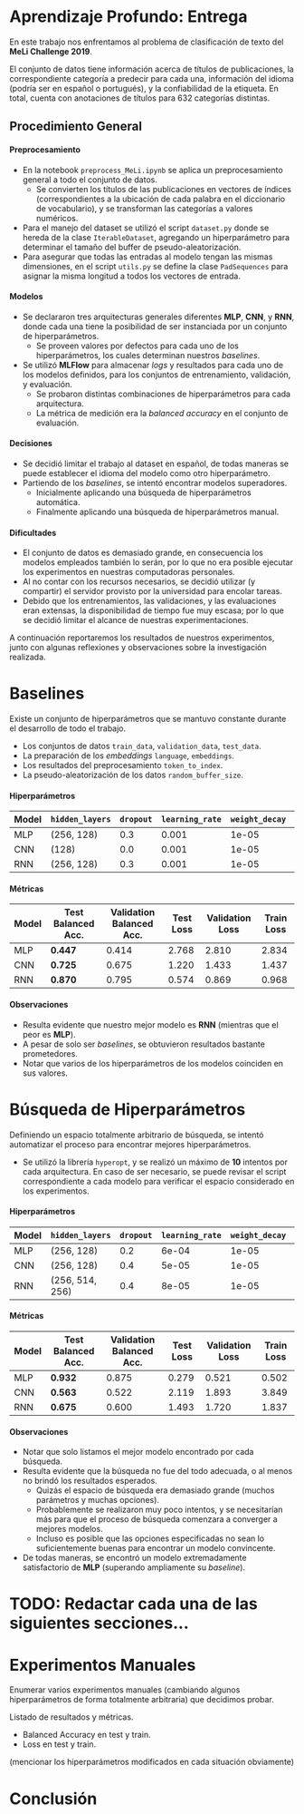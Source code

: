 # Aprendizaje Profundo: Entrega

En este trabajo nos enfrentamos al problema de clasificación de texto del **MeLi Challenge 2019**.

El conjunto de datos tiene información acerca de títulos de publicaciones, la correspondiente categoría a predecir para cada una, información del idioma (podría ser en español o portugués), y la confiabilidad de la etiqueta.
En total, cuenta con anotaciones de títulos para 632 categorías distintas.

## **Procedimiento General**

#### Preprocesamiento
- En la notebook `preprocess_MeLi.ipynb` se aplica un preprocesamiento general a todo el conjunto de datos.
    - Se convierten los títulos de las publicaciones en vectores de índices (correspondientes a la ubicación de cada palabra en el diccionario de vocabulario), y se transforman las categorías a valores numéricos.
- Para el manejo del dataset se utilizó el script `dataset.py` donde se hereda de la clase `IterableDataset`, agregando un hiperparámetro para determinar el tamaño del buffer de pseudo-aleatorización.
- Para asegurar que todas las entradas al modelo tengan las mismas dimensiones, en el script `utils.py` se define la clase `PadSequences` para asignar la misma longitud a todos los vectores de entrada.

#### Modelos
- Se declararon tres arquitecturas generales diferentes **MLP**, **CNN**, y **RNN**, donde cada una tiene la posibilidad de ser instanciada por un conjunto de hiperparámetros.
    - Se proveen valores por defectos para cada uno de los hiperparámetros, los cuales determinan nuestros *baselines*.
- Se utilizó **MLFlow** para almacenar *logs* y resultados para cada uno de los modelos definidos, para los conjuntos de entrenamiento, validación, y evaluación.
    - Se probaron distintas combinaciones de hiperparámetros para cada arquitectura.
    - La métrica de medición era la *balanced accuracy* en el conjunto de evaluación.

#### Decisiones
- Se decidió limitar el trabajo al dataset en español, de todas maneras se puede establecer el idioma del modelo como otro hiperparámetro.
- Partiendo de los *baselines*, se intentó encontrar modelos superadores.
    - Inicialmente aplicando una búsqueda de hiperparámetros automática.
    - Finalmente aplicando una búsqueda de hiperparámetros manual.

#### Dificultades

- El conjunto de datos es demasiado grande, en consecuencia los modelos empleados también lo serán, por lo que no era posible ejecutar los experimentos en nuestras computadoras personales. 
- Al no contar con los recursos necesarios, se decidió utilizar (y compartir) el servidor provisto por la universidad para encolar tareas.
- Debido que los entrenamientos, las validaciones, y las evaluaciones eran extensas, la disponibilidad de tiempo fue muy escasa; por lo que se decidió limitar el alcance de nuestras experimentaciones.

A continuación reportaremos los resultados de nuestros experimentos, junto con algunas reflexiones y observaciones sobre la investigación realizada.

# Baselines

Existe un conjunto de hiperparámetros que se mantuvo constante durante el desarrollo de todo el trabajo.
- Los conjuntos de datos `train_data`, `validation_data`, `test_data`.
- La preparación de los *embeddings* `language`, `embeddings`.
- Los resultados del preprocesamiento `token_to_index`.
- La pseudo-aleatorización de los datos `random_buffer_size`.

#### Hiperparámetros

| Model                | `hidden_layers`      | `dropout`            | `learning_rate`      | `weight_decay`       | `epochs`             | `batch_size`         | `freeze_embeddings`  | `filters_count`      | `filters_length`     | `lstm_layers`        | `lstm_features`      |
| -------------------- | -------------------- | -------------------- | -------------------- | -------------------- | -------------------- | -------------------- | -------------------- | -------------------- | -------------------- | -------------------- | -------------------- |
| MLP                  | (256, 128)           | 0.3                  | 0.001                | 1e-05                | 3                    | 128                  | True                 | ---                  | ---                  | ---                  | ---                  |
| CNN                  | (128)                | 0.0                  | 0.001                | 1e-05                | 3                    | 128                  | True                 | 100                  | (2, 3, 4)            | ---                  | ---                  |
| RNN                  | (256, 128)           | 0.3                  | 0.001                | 1e-05                | 3                    | 128                  | True                 | ---                  | ---                  | 3                    | 128                  |

#### Métricas

| Model                     | Test Balanced Acc.        | Validation Balanced Acc.  | Test Loss                 | Validation Loss           | Train Loss                | 
| ------------------------- | ------------------------- | ------------------------- | ------------------------- | ------------------------- | ------------------------- |
| MLP                       | **0.447**                 | 0.414                     | 2.768                     | 2.810                     | 2.834                     |
| CNN                       | **0.725**                 | 0.675                     | 1.220                     | 1.433                     | 1.437                     |
| RNN                       | **0.870**                 | 0.795                     | 0.574                     | 0.869                     | 0.968                     |

#### Observaciones

- Resulta evidente que nuestro mejor modelo es **RNN** (mientras que el peor es **MLP**).
- A pesar de solo ser *baselines*, se obtuvieron resultados bastante prometedores.
- Notar que varios de los hiperparámetros de los modelos coinciden en sus valores.

# Búsqueda de Hiperparámetros

Definiendo un espacio totalmente arbitrario de búsqueda, se intentó automatizar el proceso para encontrar mejores hiperparámetros.
- Se utilizó la librería `hyperopt`, y se realizó un máximo de **10** intentos por cada arquitectura.
En caso de ser necesario, se puede revisar el script correspondiente a cada modelo para verificar el espacio considerado en los experimentos.

#### Hiperparámetros

| Model                | `hidden_layers`      | `dropout`            | `learning_rate`      | `weight_decay`       | `epochs`             | `batch_size`         | `freeze_embeddings`  | `filters_count`      | `filters_length`     | `lstm_layers`        | `lstm_features`      |
| -------------------- | -------------------- | -------------------- | -------------------- | -------------------- | -------------------- | -------------------- | -------------------- | -------------------- | -------------------- | -------------------- | -------------------- |
| MLP                  | (256, 128)           | 0.2                  | 6e-04                | 1e-05                | 10                   | 514                  | False                | ---                  | ---                  | ---                  | ---                  |
| CNN                  | (256, 128)           | 0.4                  | 5e-05                | 1e-05                | 1                    | 514                  | False                | 100                  | (2, 3, 4, 5)         | ---                  | ---                  |
| RNN                  | (256, 514, 256)      | 0.4                  | 8e-05                | 1e-05                | 10                   | 128                  | True                 | ---                  | ---                  | 3                    | 128                  |

#### Métricas

| Model                     | Test Balanced Acc.        | Validation Balanced Acc.  | Test Loss                 | Validation Loss           | Train Loss                | 
| ------------------------- | ------------------------- | ------------------------- | ------------------------- | ------------------------- | ------------------------- |
| MLP                       | **0.932**                 | 0.875                     | 0.279                     | 0.521                     | 0.502                     |
| CNN                       | **0.563**                 | 0.522                     | 2.119                     | 1.893                     | 3.849                     |
| RNN                       | **0.675**                 | 0.600                     | 1.493                     | 1.720                     | 1.837                     |

#### Observaciones

- Notar que solo listamos el mejor modelo encontrado por cada búsqueda.
- Resulta evidente que la búsqueda no fue del todo adecuada, o al menos no brindó los resultados esperados.
    - Quizás el espacio de búsqueda era demasiado grande (muchos parámetros y muchas opciones).
    - Probablemente se realizaron muy poco intentos, y se necesitarían más para que el proceso de búsqueda comenzara a converger a mejores modelos.
    - Incluso es posible que las opciones especificadas no sean lo suficientemente buenas para encontrar un modelo convincente.
- De todas maneras, se encontró un modelo extremadamente satisfactorio de **MLP** (superando ampliamente su *baseline*).

# TODO: Redactar cada una de las siguientes secciones...

# Experimentos Manuales

Enumerar varios experimentos manuales (cambiando algunos hiperparámetros de forma totalmente arbitraria) que decidimos probar.

Listado de resultados y métricas.
- Balanced Accuracy en test y train.
- Loss en test y train.

(mencionar los hiperparámetros modificados en cada situación obviamente)

# Conclusión
